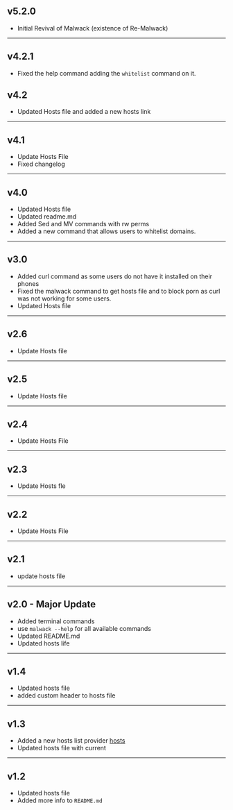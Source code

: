 ## v5.2.0
- Initial Revival of Malwack (existence of Re-Malwack)
---
## v4.2.1
- Fixed the help command adding the ``whitelist`` command on it.
## v4.2
- Updated Hosts file and added a new hosts link
---
## v4.1
- Update Hosts File
- Fixed changelog
---
## v4.0
- Updated Hosts file
- Updated readme.md
- Added Sed and MV commands with rw perms
- Added a new command that allows users to whitelist domains.
---
## v3.0
- Added curl command as some users do not have it installed on their phones
- Fixed the malwack command to get hosts file and to block porn as curl was not working for some users.
- Updated Hosts file
---
## v2.6
- Update Hosts file
---
## v2.5
- Update Hosts file
---
## v2.4
- Update Hosts File
---
## v2.3
- Update Hosts fle
---
## v2.2
- Update Hosts File
---
## v2.1
- update hosts file
---
## v2.0 - Major Update
- Added terminal commands
- use ``malwack --help`` for all available commands
- Updated README.md
- Updated hosts life
---
## v1.4
- Updated hosts file
- added custom header to hosts file 
---
## v1.3
- Added a new hosts list provider [hosts](https://github.com/StevenBlack/hosts)
- Updated hosts file with current
---
## v1.2
- Updated hosts file
- Added more info to ``README.md``
